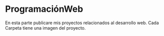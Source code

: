 # ProgramaciónWeb
En esta parte publicare mis proyectos relacionados al desarrollo web.
Cada Carpeta tiene una imagen del proyecto.
